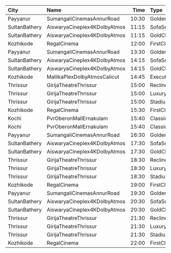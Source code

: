 | City          | Name                         |  Time | Type          | Price | Capacity | Booked |
| :------------ | :--------------------------- | ----: | :------------ | ----: | -------: | -----: |
| Payyanur      | SumangaliCinemasAnnurRoad    | 10:30 | GoldenCircle  |  110₹ |      192 |     95 |
| SultanBathery | AiswaryaCineplex4KDolbyAtmos | 11:15 | SofaSeat      |  170₹ |       44 |     19 |
| SultanBathery | AiswaryaCineplex4KDolbyAtmos | 11:15 | GoldClass     |  110₹ |       63 |     31 |
| Kozhikode     | RegalCinema                  | 12:00 | FirstClassSc3 |  200₹ |       79 |      9 |
| Payyanur      | SumangaliCinemasAnnurRoad    | 13:30 | GoldenCircle  |  110₹ |      192 |     95 |
| SultanBathery | AiswaryaCineplex4KDolbyAtmos | 14:15 | SofaSeat      |  170₹ |       44 |     19 |
| SultanBathery | AiswaryaCineplex4KDolbyAtmos | 14:15 | GoldClass     |  110₹ |       63 |     31 |
| Kozhikode     | MallikaPlexDolbyAtmosCalicut | 14:45 | Executive     |  140₹ |      163 |     81 |
| Thrissur      | GirijaTheatreThrissur        | 15:00 | ReclinerClass |  290₹ |        5 |      0 |
| Thrissur      | GirijaTheatreThrissur        | 15:00 | LuxurySlider  |  180₹ |       52 |      0 |
| Thrissur      | GirijaTheatreThrissur        | 15:00 | StadiumClass  |  120₹ |      187 |     16 |
| Kozhikode     | RegalCinema                  | 15:30 | FirstClassSc3 |  200₹ |       79 |      7 |
| Kochi         | PvrOberonMallErnakulam       | 15:40 | Classic       |  129₹ |       54 |     28 |
| Kochi         | PvrOberonMallErnakulam       | 15:40 | ClassicPlus   |  160₹ |      104 |     83 |
| Payyanur      | SumangaliCinemasAnnurRoad    | 16:30 | GoldenCircle  |  110₹ |      192 |     95 |
| SultanBathery | AiswaryaCineplex4KDolbyAtmos | 17:30 | SofaSeat      |  170₹ |       44 |     19 |
| SultanBathery | AiswaryaCineplex4KDolbyAtmos | 17:30 | GoldClass     |  110₹ |       63 |     31 |
| Thrissur      | GirijaTheatreThrissur        | 18:30 | ReclinerClass |  290₹ |        5 |      0 |
| Thrissur      | GirijaTheatreThrissur        | 18:30 | LuxurySlider  |  180₹ |       52 |      0 |
| Thrissur      | GirijaTheatreThrissur        | 18:30 | StadiumClass  |  120₹ |      187 |     16 |
| Kozhikode     | RegalCinema                  | 19:00 | FirstClassSc3 |  200₹ |       79 |     12 |
| Payyanur      | SumangaliCinemasAnnurRoad    | 19:30 | GoldenCircle  |  110₹ |      192 |     97 |
| SultanBathery | AiswaryaCineplex4KDolbyAtmos | 20:30 | SofaSeat      |  170₹ |       44 |     19 |
| SultanBathery | AiswaryaCineplex4KDolbyAtmos | 20:30 | GoldClass     |  110₹ |       63 |     34 |
| Thrissur      | GirijaTheatreThrissur        | 21:30 | ReclinerClass |  290₹ |        5 |      0 |
| Thrissur      | GirijaTheatreThrissur        | 21:30 | LuxurySlider  |  180₹ |       52 |      0 |
| Thrissur      | GirijaTheatreThrissur        | 21:30 | StadiumClass  |  120₹ |      187 |     16 |
| Kozhikode     | RegalCinema                  | 22:00 | FirstClassSc3 |  200₹ |       79 |     18 |